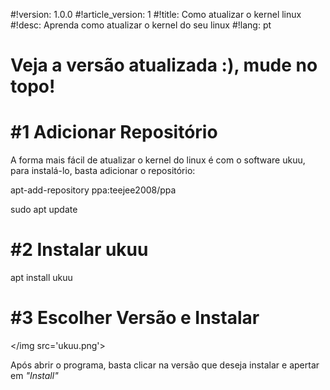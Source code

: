 #!version: 1.0.0
#!article_version: 1
#!title: Como atualizar o kernel linux
#!desc: Aprenda como atualizar o kernel do seu linux
#!lang: pt

# Veja a versão atualizada :), mude no topo!

# #1 Adicionar Repositório

A forma mais fácil de atualizar o kernel do linux é com o software ukuu, para instalá-lo, basta adicionar o repositório:

<cmd>apt-add-repository ppa:teejee2008/ppa</cmd>

<cmd>sudo apt update</cmd>

# #2 Instalar ukuu
<cmd>apt install ukuu</cmd>

# #3 Escolher Versão e Instalar
</img src='ukuu.png'>

Após abrir o programa, basta clicar na versão que deseja instalar e apertar em <i>"Install"</i>

<scripts>
	</file tag='script-file' src='ukuu_install.sh' name='ukuu_install.sh'>
</scripts>